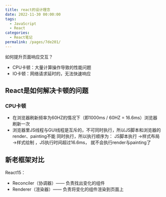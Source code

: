 ```yaml
---
title: react的设计理念
date: 2022-11-30 00:00:00
tags:
  - JavaScript
  - React
categories:
  - React笔记
permalink: /pages/7de201/
---
```

如何提升⻚⾯响应交互？

- CPU卡顿：⼤量计算操作导致的性能问题
- IO卡顿：⽹络请求延时的，⽆法快速响应

## React是如何解决卡顿的问题

### CPU卡顿

- 在浏览器刷新频率为60HZ的情况下（即1000ms / 60HZ = 16.6ms）浏览器刷新⼀次
- 浏览器⾥JS线程与GUI线程是互斥的，不可同时执⾏，所以JS脚本和浏览器的render、painting不能
同时执⾏，所以执⾏顺序为： JS脚本执⾏ ->样式布局 ->样式绘制 ，JS执⾏时间超过16.6ms，
就不会执⾏render与painting了

## 新老框架对比

React15：

- Reconciler（协调器）—— 负责找出变化的组件
- Renderer（渲染器）—— 负责将变化的组件渲染到⻚⾯上
